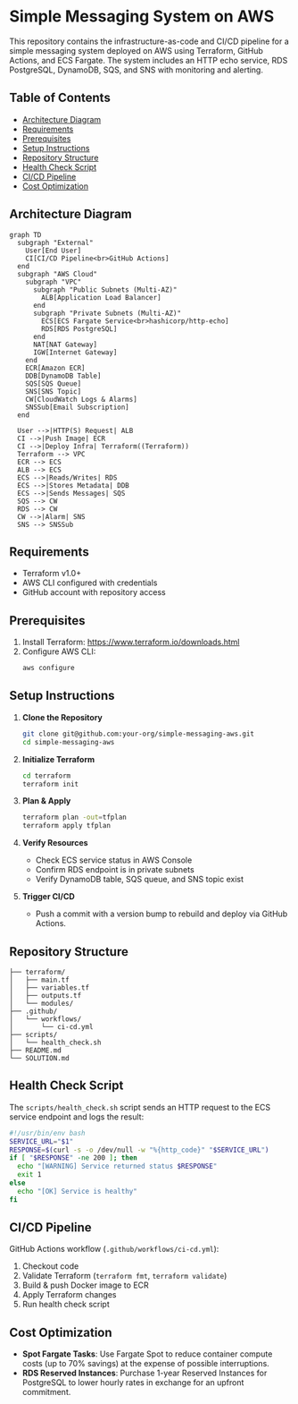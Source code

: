 # Simple Messaging System on AWS

This repository contains the infrastructure-as-code and CI/CD pipeline for a simple messaging system deployed on AWS using Terraform, GitHub Actions, and ECS Fargate. The system includes an HTTP echo service, RDS PostgreSQL, DynamoDB, SQS, and SNS with monitoring and alerting.

## Table of Contents

- [Architecture Diagram](#architecture-diagram)
- [Requirements](#requirements)
- [Prerequisites](#prerequisites)
- [Setup Instructions](#setup-instructions)
- [Repository Structure](#repository-structure)
- [Health Check Script](#health-check-script)
- [CI/CD Pipeline](#ci-cd-pipeline)
- [Cost Optimization](#cost-optimization)

## Architecture Diagram

```mermaid
graph TD
  subgraph "External"
    User[End User]
    CI[CI/CD Pipeline<br>GitHub Actions]
  end
  subgraph "AWS Cloud"
    subgraph "VPC"
      subgraph "Public Subnets (Multi-AZ)"
        ALB[Application Load Balancer]
      end
      subgraph "Private Subnets (Multi-AZ)"
        ECS[ECS Fargate Service<br>hashicorp/http-echo]
        RDS[RDS PostgreSQL]
      end
      NAT[NAT Gateway]
      IGW[Internet Gateway]
    end
    ECR[Amazon ECR]
    DDB[DynamoDB Table]
    SQS[SQS Queue]
    SNS[SNS Topic]
    CW[CloudWatch Logs & Alarms]
    SNSSub[Email Subscription]
  end

  User -->|HTTP(S) Request| ALB
  CI -->|Push Image| ECR
  CI -->|Deploy Infra| Terraform((Terraform))
  Terraform --> VPC
  ECR --> ECS
  ALB --> ECS
  ECS -->|Reads/Writes| RDS
  ECS -->|Stores Metadata| DDB
  ECS -->|Sends Messages| SQS
  SQS --> CW
  RDS --> CW
  CW -->|Alarm| SNS
  SNS --> SNSSub
```

## Requirements

- Terraform v1.0+
- AWS CLI configured with credentials
- GitHub account with repository access

## Prerequisites

1. Install Terraform: https://www.terraform.io/downloads.html
2. Configure AWS CLI:
   ```bash
   aws configure
   ```

## Setup Instructions

1. **Clone the Repository**
   ```bash
   git clone git@github.com:your-org/simple-messaging-aws.git
   cd simple-messaging-aws
   ```

2. **Initialize Terraform**
   ```bash
   cd terraform
   terraform init
   ```

3. **Plan & Apply**
   ```bash
   terraform plan -out=tfplan
   terraform apply tfplan
   ```

4. **Verify Resources**
   - Check ECS service status in AWS Console
   - Confirm RDS endpoint is in private subnets
   - Verify DynamoDB table, SQS queue, and SNS topic exist

5. **Trigger CI/CD**
   - Push a commit with a version bump to rebuild and deploy via GitHub Actions.

## Repository Structure

```
├── terraform/
│   ├── main.tf
│   ├── variables.tf
│   ├── outputs.tf
│   └── modules/
├── .github/
│   └── workflows/
│       └── ci-cd.yml
├── scripts/
│   └── health_check.sh
├── README.md
└── SOLUTION.md
```

## Health Check Script

The `scripts/health_check.sh` script sends an HTTP request to the ECS service endpoint and logs the result:

```bash
#!/usr/bin/env bash
SERVICE_URL="$1"
RESPONSE=$(curl -s -o /dev/null -w "%{http_code}" "$SERVICE_URL")
if [ "$RESPONSE" -ne 200 ]; then
  echo "[WARNING] Service returned status $RESPONSE"
  exit 1
else
  echo "[OK] Service is healthy"
fi
```

## CI/CD Pipeline

GitHub Actions workflow (`.github/workflows/ci-cd.yml`):

1. Checkout code
2. Validate Terraform (`terraform fmt`, `terraform validate`)
3. Build & push Docker image to ECR
4. Apply Terraform changes
5. Run health check script

## Cost Optimization

- **Spot Fargate Tasks**: Use Fargate Spot to reduce container compute costs (up to 70% savings) at the expense of possible interruptions.
- **RDS Reserved Instances**: Purchase 1-year Reserved Instances for PostgreSQL to lower hourly rates in exchange for an upfront commitment.
